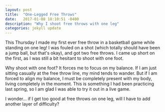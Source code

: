 ```yaml
---
layout: post
title:  "One-Legged Free Throws"
date:   2017-01-08 18:10:51 -0400
description: "Why I shoot free throws with one leg"
categories: jekyll update
---
```

This Thursday I made my first ever free throw in a basketball game while standing on one leg! I was fouled on a shot (which totally should have been a jump ball, but that's okay), and got two free throws. I came up short on the first, as I was still a bit hesitant to shoot with one foot.

Why shoot with one foot? It forces me to focus on my balance. If I am just sitting casually at the free throw line, my mind tends to wander. But if I am forced to align my balance, I must be completely present with my body, living completely in the moment. This is something I had been practicing last spring, so I am glad I was able to try it out in a live game.

I wonder... if I get too good at free throws on one leg, will I have to add another layer of difficulty? 
